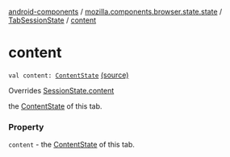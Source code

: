 [android-components](../../index.md) / [mozilla.components.browser.state.state](../index.md) / [TabSessionState](index.md) / [content](./content.md)

# content

`val content: `[`ContentState`](../-content-state/index.md) [(source)](https://github.com/mozilla-mobile/android-components/blob/master/components/browser/state/src/main/java/mozilla/components/browser/state/state/TabSessionState.kt#L25)

Overrides [SessionState.content](../-session-state/content.md)

the [ContentState](../-content-state/index.md) of this tab.

### Property

`content` - the [ContentState](../-content-state/index.md) of this tab.